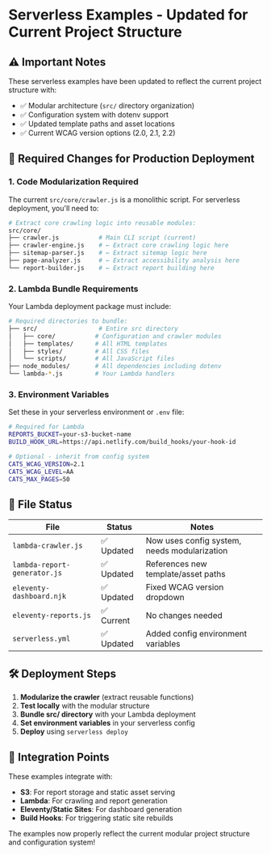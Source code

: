 # Serverless Examples - Updated for Current Project Structure

## ⚠️ Important Notes

These serverless examples have been updated to reflect the current project structure with:
- ✅ Modular architecture (`src/` directory organization)  
- ✅ Configuration system with dotenv support
- ✅ Updated template paths and asset locations
- ✅ Current WCAG version options (2.0, 2.1, 2.2)

## 🚧 Required Changes for Production Deployment

### 1. **Code Modularization Required**

The current `src/core/crawler.js` is a monolithic script. For serverless deployment, you'll need to:

```bash
# Extract core crawling logic into reusable modules:
src/core/
├── crawler.js           # Main CLI script (current)
├── crawler-engine.js    # ← Extract core crawling logic here
├── sitemap-parser.js    # ← Extract sitemap logic here  
├── page-analyzer.js     # ← Extract accessibility analysis here
└── report-builder.js    # ← Extract report building here
```

### 2. **Lambda Bundle Requirements**

Your Lambda deployment package must include:

```bash
# Required directories to bundle:
├── src/                 # Entire src directory
│   ├── core/           # Configuration and crawler modules
│   ├── templates/      # All HTML templates
│   ├── styles/         # All CSS files
│   └── scripts/        # All JavaScript files
├── node_modules/       # All dependencies including dotenv
└── lambda-*.js         # Your Lambda handlers
```

### 3. **Environment Variables**

Set these in your serverless environment or `.env` file:

```bash
# Required for Lambda
REPORTS_BUCKET=your-s3-bucket-name
BUILD_HOOK_URL=https://api.netlify.com/build_hooks/your-hook-id

# Optional - inherit from config system
CATS_WCAG_VERSION=2.1
CATS_WCAG_LEVEL=AA
CATS_MAX_PAGES=50
```

## 📁 File Status

| File | Status | Notes |
|------|--------|-------|
| `lambda-crawler.js` | ✅ Updated | Now uses config system, needs modularization |
| `lambda-report-generator.js` | ✅ Updated | References new template/asset paths |
| `eleventy-dashboard.njk` | ✅ Updated | Fixed WCAG version dropdown |
| `eleventy-reports.js` | ✅ Current | No changes needed |
| `serverless.yml` | ✅ Updated | Added config environment variables |

## 🛠️ Deployment Steps

1. **Modularize the crawler** (extract reusable functions)
2. **Test locally** with the modular structure
3. **Bundle src/ directory** with your Lambda deployment
4. **Set environment variables** in your serverless config
5. **Deploy** using `serverless deploy`

## 🔗 Integration Points

These examples integrate with:
- **S3**: For report storage and static asset serving
- **Lambda**: For crawling and report generation
- **Eleventy/Static Sites**: For dashboard generation
- **Build Hooks**: For triggering static site rebuilds

The examples now properly reflect the current modular project structure and configuration system!